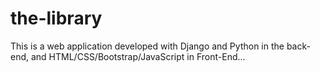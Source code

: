 # the-library
This is a web application developed with Django and Python in the back-end, and HTML/CSS/Bootstrap/JavaScript in Front-End...
